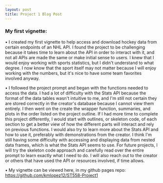 ```yaml
---
layout: post
title: Project 1 Blog Post
---
```


### My first vignette: 
• I created my first vignette to help access and download hockey data from certain endpoints of an NHL API. I found the project to be challenging because it takes time to learn about the API in order to interact with it, and not all APIs are made the same or make initial sense to users. I knew that I would enjoy working with sports statistics, but I didn't understand to what degree. I now know that the sport itself may not matter because I will enjoy working with the numbers, but it's nice to have some team favorites involved anyway.

• I followed the project prompt and began with the functions needed to access the data. I had a lot of difficulty with the Stats API because the format of the data tables wasn't intuitive to me, and I'm still not certain they are stored correctly in the creator's database because I cannot view them entirely. I then went on the create the wrapper function, summaries, and plots in the order listed on the project outline. If I had more time to complete this project differently, I would start with outlines, or skeleton code, of each section to get a better view of how the different parts will interact and rely on previous functions. I would also try to learn more about the Stats API and how to use it, preferably with demonstrations from the creator. I think I'm still having some difficulty with accessing and displaying data from nested data frames, which is what the Stats API seems to use. For future projects, I will try the skeleton code approach and carefully read over the entire prompt to learn exactly what I need to do. I will also reach out to the creator or others that have used the API or resources involved, if time allows.
  
• My vignette can be viewed here, in my github pages repo: https://github.com/kmlopez12/ST558-Project1
